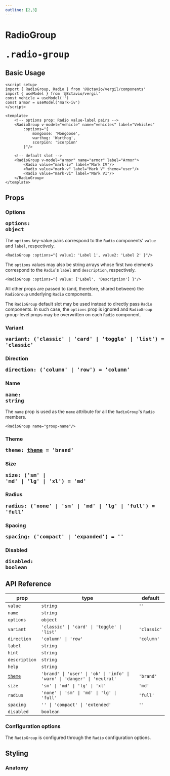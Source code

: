 ```yaml
---
outline: [2,3]
---
```


# RadioGroup <Badge><pre>.radio-group</pre></Badge>

<script setup>
import { RadioGroup, Radio } from '@8ctavio/vergil/components'
</script>

## Basic Usage

```vue
<script setup>
import { RadioGroup, Radio } from '@8ctavio/vergil/components'
import { useModel } from '@8ctavio/vergil'
const vehicle = useModel('')
const armor = useModel('mark-iv')
</script>

<template>
    <!-- options prop: Radio value-label pairs -->
    <RadioGroup v-model="vehicle" name="vehicles" label="Vehicles"
        :options="{
            mongoose: 'Mongoose',
            warthog: 'Warthog',
            scorpion: 'Scorpion'
        }"/>

    <!-- default slot -->
    <RadioGroup v-model="armor" name="armor" label="Armor">
        <Radio value="mark-iv" label="Mark IV"/>
        <Radio value="mark-v" label="Mark V" theme="user"/>
        <Radio value="mark-vi" label="Mark VI"/>
    </RadioGroup>
</template>
```
<Demo>
    <RadioGroup name="vehicles" label="Vehicles"
        :options="{
            mongoose: 'Mongoose',
            warthog: 'Warthog',
            scorpion: 'Scorpion'
        }"/>
    <RadioGroup value="mark-iv" name="armor" label="Armor">
        <Radio value="mark-iv" label="Mark IV"/>
        <Radio value="mark-v" label="Mark V" theme="user"/>
        <Radio value="mark-vi" label="Mark VI"/>
    </RadioGroup>
</Demo>

## Props

### Options <Badge><pre>options: object</pre></Badge>

The `options` key-value pairs correspond to the `Radio` components' `value` and `label`, respectively.

```vue
<RadioGroup :options="{ value1: 'Label 1', value2: 'Label 2' }"/>
```

The `options` values may also be string arrays whose first two elements correspond to the `Radio`'s `label` and `description`, respectively.

```vue
<RadioGroup :options="{ value: ['Label', 'Description'] }"/>
```

<Demo>
    <RadioGroup name="options"
        :options="{
            value1: ['Label 1', 'Description 1'],
            value2: ['Label 2', 'Description 2'],
        }"/>
</Demo>

All other props are passed to (and, therefore, shared between) the `RadioGroup` underlying `Radio` components.

The `RadioGroup` default slot may be used instead to directly pass `Radio` components. In such case, the `options` prop is ignored and `RadioGroup` group-level props may be overwritten on each `Radio` component.

### Variant <Badge><pre>variant: ('classic' | 'card' | 'toggle' | 'list') = 'classic'</pre></Badge>

<Demo>
    <RadioGroup :options="['Label 1', 'Label 2', 'Label 3']" variant="classic" name="classic" label="Classic"/>
</Demo>

<Demo>
    <RadioGroup :options="['Label 1', 'Label 2', 'Label 3']" variant="card" name="card" label="Card"/>
    <div class="col center">
        <RadioGroup :options="['Label 1', 'Label 2', 'Label 3']" variant="card" name="card-user" theme="user"/>
        <RadioGroup :options="['Label 1', 'Label 2', 'Label 3']" variant="card" name="card-ok" theme="ok"/>
        <RadioGroup :options="['Label 1', 'Label 2', 'Label 3']" variant="card" name="card-info" theme="info"/>
        <RadioGroup :options="['Label 1', 'Label 2', 'Label 3']" variant="card" name="card-warn" theme="warn"/>
        <RadioGroup :options="['Label 1', 'Label 2', 'Label 3']" variant="card" name="card-danger" theme="danger"/>
        <RadioGroup :options="['Label 1', 'Label 2', 'Label 3']" variant="card" name="card-neutral" theme="neutral"/>
    </div>
</Demo>

<Demo>
    <RadioGroup :options="['Label 1', 'Label 2', 'Label 3']" variant="toggle" name="toggle" label="Toggle"/>
    <div class="col center">
        <RadioGroup :options="['Label 1', 'Label 2', 'Label 3']" variant="toggle" name="toggle-user" theme="user"/>
        <RadioGroup :options="['Label 1', 'Label 2', 'Label 3']" variant="toggle" name="toggle-ok" theme="ok"/>
        <RadioGroup :options="['Label 1', 'Label 2', 'Label 3']" variant="toggle" name="toggle-info" theme="info"/>
        <RadioGroup :options="['Label 1', 'Label 2', 'Label 3']" variant="toggle" name="toggle-warn" theme="warn"/>
        <RadioGroup :options="['Label 1', 'Label 2', 'Label 3']" variant="toggle" name="toggle-danger" theme="danger"/>
        <RadioGroup :options="['Label 1', 'Label 2', 'Label 3']" variant="toggle" name="toggle-neutral" theme="neutral"/>
    </div>
</Demo>

<Demo>
    <RadioGroup :options="['Label 1', 'Label 2', 'Label 3']" variant="list" name="list" label="List"/>
    <div class="col center">
        <RadioGroup :options="['Label 1', 'Label 2', 'Label 3', 'Label 4']" variant="list" name="list-user" theme="user"/>
        <RadioGroup :options="['Label 1', 'Label 2', 'Label 3', 'Label 4']" variant="list" name="list-ok" theme="ok"/>
        <RadioGroup :options="['Label 1', 'Label 2', 'Label 3', 'Label 4']" variant="list" name="list-info" theme="info"/>
        <RadioGroup :options="['Label 1', 'Label 2', 'Label 3', 'Label 4']" variant="list" name="list-warn" theme="warn"/>
        <RadioGroup :options="['Label 1', 'Label 2', 'Label 3', 'Label 4']" variant="list" name="list-danger" theme="danger"/>
        <RadioGroup :options="['Label 1', 'Label 2', 'Label 3', 'Label 4']" variant="list" name="list-neutral" theme="neutral"/>
    </div>
</Demo>

<style>
    .toggle-group-wrapper.list {
        width: 250px;
    }
</style>

### Direction <Badge><pre>direction: ('column' | 'row') = 'column'</pre></Badge>

<Demo>
    <div class="col center">
        <RadioGroup :options="['Label 1', 'Label 2']" name="dir-col" direction="column" label="Column"/>
        <RadioGroup :options="['Label 1', 'Label 2']" name="dir-row" direction="row" label="Row"/>
    </div>
</Demo>

### Name <Badge><pre>name: string</pre></Badge>

The `name` prop is used as the `name` attribute for all the `RadioGroup`'s `Radio` members.

```vue
<RadioGroup name="group-name"/>
```

### Theme <Badge><pre>theme: [theme](/theme#the-theme-prop) = 'brand'</pre></Badge>

<Demo>
    <RadioGroup value="0" theme="brand" name="theme-brand" :options="['Brand 1', 'Brand 2']" label="Brand"/>
    <RadioGroup value="0" theme="user" name="theme-user" :options="['User 1', 'User 2']" label="User"/>
    <RadioGroup value="0" theme="ok" name="theme-ok" :options="['Ok 1', 'Ok 2']" label="Ok"/>
    <RadioGroup value="0" theme="info" name="theme-info" :options="['Info 1', 'Info 2']" label="Info"/>
    <RadioGroup value="0" theme="warn" name="theme-warn" :options="['Warn 1', 'Warn 2']" label="Warn"/>
    <RadioGroup value="0" theme="danger" name="theme-danger" :options="['Danger 1', 'Danger 2']" label="Danger"/>
    <RadioGroup value="0" theme="neutral" name="theme-neutral" :options="['Neutral 1', 'Neutral 2']" label="Neutral"/>
</Demo>

### Size <Badge><pre>size: ('sm' | 'md' | 'lg' | 'xl') = 'md'</pre></Badge>

<Demo>
    <RadioGroup value="0" size="sm" name="size-sm" :options="['Small 1', 'Small 2']" label="Small"/>
    <RadioGroup value="0" size="md" name="size-md" :options="['Medium 1', 'Medium 2']" label="Medium"/>
    <RadioGroup value="0" size="lg" name="size-lg" :options="['Large 1', 'Large 2']" label="Large"/>
    <RadioGroup value="0" size="xl" name="size-xl" :options="['Extra Large 1', 'Extra Large 2']" label="Extra Large"/>
</Demo>

### Radius <Badge><pre>radius: ('none' | 'sm' | 'md' | 'lg' | 'full') = 'full'</pre></Badge>

<Demo>
    <RadioGroup value="0" radius="none" name="radius-none" :options="['None 1', 'None 2']" label="None"/>
    <RadioGroup value="0" radius="sm" name="radius-sm" :options="['Small 1', 'Small 2']" label="Small"/>
    <RadioGroup value="0" radius="md" name="radius-md" :options="['Medium 1', 'Medium 2']" label="Medium"/>
    <RadioGroup value="0" radius="lg" name="radius-lg" :options="['Large 1', 'Large 2']" label="Large"/>
    <RadioGroup value="0" radius="full" name="radius-full" :options="['Full 1', 'Full 2']" label="Full"/>
</Demo>

### Spacing <Badge><pre>spacing: ('compact' | 'expanded') = ''</pre></Badge>

<Demo>
    <div class="col">
        <div class="row center">
            <RadioGroup value="0" name="sm-compact" :options="['SM Compact 1', 'SM Compact 2']" label="SM Compact" size="sm" spacing="compact"/>
            <RadioGroup value="0" name="sm-default" :options="['SM Default 1', 'SM Default 2']" label="SM Default" size="sm"/>
            <RadioGroup value="0" name="sm-expanded" :options="['SM Expanded 1', 'SM Expanded 2']" label="SM Expanded" size="sm" spacing="expanded"/>
        </div>
        <div class="row center">
            <RadioGroup value="0" name="md-compact" :options="['MD Compact 1', 'MD Compact 2']" label="MD Compact" size="md" spacing="compact"/>
            <RadioGroup value="0" name="md-default" :options="['MD Default 1', 'MD Default 2']" label="MD Default" size="md"/>
            <RadioGroup value="0" name="md-expanded" :options="['MD Expanded 1', 'MD Expanded 2']" label="MD Expanded" size="md" spacing="expanded"/>
        </div>
        <div class="row center">
            <RadioGroup value="0" name="lg-compact" :options="['LG Compact 1', 'LG Compact 2']" label="LG Compact" size="lg" spacing="compact"/>
            <RadioGroup value="0" name="lg-default" :options="['LG Default 1', 'LG Default 2']" label="LG Default" size="lg"/>
            <RadioGroup value="0" name="lg-expanded" :options="['LG Expanded 1', 'LG Expanded 2']" label="LG Expanded" size="lg" spacing="expanded"/>
        </div>
        <div class="row center">
            <RadioGroup value="0" name="xl-compact" :options="['XL Compact 1', 'XL Compact 2']" label="XL Compact" size="xl" spacing="compact"/>
            <RadioGroup value="0" name="xl-default" :options="['XL Default 1', 'XL Default 2']" label="XL Default" size="xl"/>
            <RadioGroup value="0" name="xl-expanded" :options="['XL Expanded 1', 'XL Expanded 2']" label="XL Expanded" size="xl" spacing="expanded"/>
        </div>
    </div>
</Demo>

### Disabled <Badge><pre>disabled: boolean</pre></Badge>

<Demo>
    <RadioGroup value="0" :options="['Disabled', 'Disabled']" label="Disabled" disabled/>
</Demo>

<style>
    .fixed-width{
        width: 150px;
    }
</style>

## API Reference

| prop | type | default |
| ---- | ---- | ------- |
| `value` | `string` | `''` |
| `name` | `string` | |
| `options` | `object` | |
| `variant` | `'classic' \| 'card' \| 'toggle' \| 'list'` | `'classic'` |
| `direction` | `'column' \| 'row'` | `'column'` |
| `label` | `string` | |
| `hint` | `string` | |
| `description` | `string` | |
| `help` | `string` | |
| [`theme`](/theme#the-theme-prop) | `'brand' \| 'user' \| 'ok' \| 'info' \| 'warn' \| 'danger' \| 'neutral'` | `'brand'` |
| `size` | `'sm' \| 'md' \| 'lg' \| 'xl'` | `'md'` |
| `radius` | `'none' \| 'sm' \| 'md' \| 'lg' \| 'full'` | `'full'` |
| `spacing` | `'' \| 'compact' \| 'extended'` | `''` |
| `disabled` | `boolean` | |

### Configuration options

The `RadioGroup` is configured through the `Radio` configuration options.

## Styling

### Anatomy

<Demo>
    <Anatomy tag="div" classes="form-field radio-group">
        <Anatomy tag="div" classes="form-field-label-wrapper">
            <Anatomy tag="label" classes="form-field-label"/>
            <Anatomy tag="span" classes="form-field-hint"/>
        </Anatomy>
        <Anatomy tag="p" classes="form-field-details form-field-description"/>
        <Anatomy tag="div" classes="toggle-group-wrapper">
            <Anatomy tag="slot #default">
                <Anatomy tag='Radio v-for="(text,value) in options"'/>
            </Anatomy>
        </Anatomy>
        <Anatomy tag="p" classes="form-field-details form-field-help"/>
    </Anatomy>
</Demo>